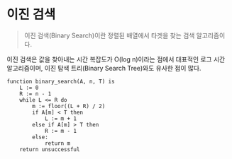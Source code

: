# 이진 검색
> 이진 검색(Binary Search)이란 정렬된 배열에서 타겟을 찾는 검색 알고리즘이다.

이진 검색은 값을 찾아내는 시간 복잡도가 O(log n)이라는 점에서 대표적인 로그 시간 알고리즘이며, 이진 탐색 트리(Binary Search Tree)와도 유사한 점이 많다.

```
function binary_search(A, n, T) is
    L := 0
    R := n - 1
    while L <= R do
        m := floor((L + R) / 2)
        if A[m] < T then
            L := m + 1
        else if A[m] > T then
            R := m - 1
        else:
            return m
    return unsuccessful
```
